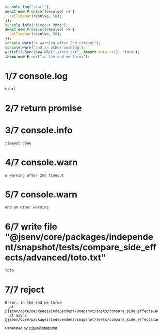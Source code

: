```js
console.log("start");
await new Promise((resolve) => {
  setTimeout(resolve, 50);
});
console.info("timeout done");
await new Promise((resolve) => {
  setTimeout(resolve, 50);
});
console.warn("a warning after 2nd timeout");
console.warn("and an other warning");
writeFileSync(new URL("./toto.txt", import.meta.url), "toto");
throw new Error("in the end we throw");
```

# 1/7 console.log

```console
start
```

# 2/7 return promise

# 3/7 console.info

```console
timeout done
```

# 4/7 console.warn

```console
a warning after 2nd timeout
```

# 5/7 console.warn

```console
and an other warning
```

# 6/7 write file "@jsenv/core/packages/independent/snapshot/tests/compare_side_effects/advanced/toto.txt"

```txt
toto
```

# 7/7 reject

```
Error: in the end we throw
  at @jsenv/core/packages/independent/snapshot/tests/compare_side_effects/advanced/side_effects_advanced.test.mjs:97:13
  at async @jsenv/core/packages/independent/snapshot/tests/compare_side_effects/advanced/side_effects_advanced.test.mjs:84:3
```

<sub>
  Generated by <a href="https://github.com/jsenv/core/tree/main/packages/independent/snapshot">@jsenv/snapshot</a>
</sub>